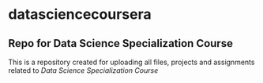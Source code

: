 # datasciencecoursera

## **Repo for Data Science Specialization Course**

This is a repository created for uploading all files, projects and assignments related to *Data Science Specialization Course* 
